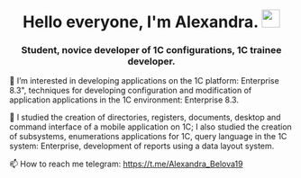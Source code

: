 <h1 align="center">Hello everyone, I'm Alexandra.
<img src="https://github.com/blackcater/blackcater/raw/main/images/Hi.gif" height="32"/></h1>
<h3 align="center">Student, novice developer of 1C configurations, 1C trainee developer.</h3>

👀 I’m interested in developing applications on the 1C platform: Enterprise 8.3", techniques for developing configuration and modification of application applications in the 1C environment: Enterprise 8.3.

🌱 I studied the creation of directories, registers, documents, desktop and command interface of a mobile application on 1C; I also studied the creation of subsystems, enumerations applications for 1C, query language in the 1C system: Enterprise, development of reports using a data layout system.

📫 How to reach me telegram: https://t.me/Alexandra_Belova19
